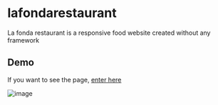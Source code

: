 # lafondarestaurant
La fonda restaurant is a responsive food website created without any framework


## Demo
If you want to see the page, [enter here](https://lafondarestaurant.netlify.com)

![image](https://user-images.githubusercontent.com/38270435/77496968-3116bc00-6e1a-11ea-9f79-e1a2fce7eb49.png)



